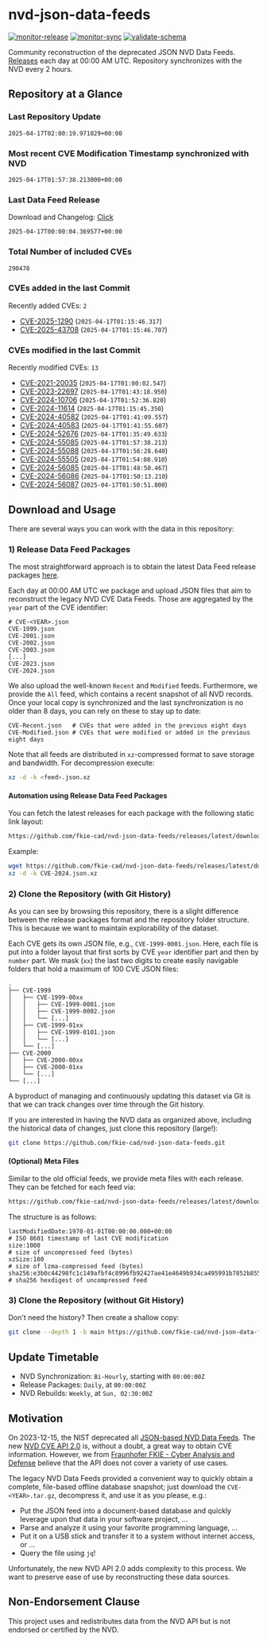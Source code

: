 # nvd-json-data-feeds

[![monitor-release](https://github.com/fkie-cad/nvd-json-data-feeds/actions/workflows/monitor_release.yml/badge.svg)](https://github.com/fkie-cad/nvd-json-data-feeds/actions/workflows/monitor_release.yml)
[![monitor-sync](https://github.com/fkie-cad/nvd-json-data-feeds/actions/workflows/monitor_sync.yml/badge.svg)](https://github.com/fkie-cad/nvd-json-data-feeds/actions/workflows/monitor_sync.yml)
[![validate-schema](https://github.com/fkie-cad/nvd-json-data-feeds/actions/workflows/validate_schema.yml/badge.svg)](https://github.com/fkie-cad/nvd-json-data-feeds/actions/workflows/validate_schema.yml)

Community reconstruction of the deprecated JSON NVD Data Feeds.
[Releases](https://github.com/fkie-cad/nvd-json-data-feeds/releases/latest) each day at 00:00 AM UTC.
Repository synchronizes with the NVD every 2 hours.

## Repository at a Glance

### Last Repository Update

```plain
2025-04-17T02:00:19.971029+00:00
```

### Most recent CVE Modification Timestamp synchronized with NVD

```plain
2025-04-17T01:57:38.213000+00:00
```

### Last Data Feed Release

Download and Changelog: [Click](https://github.com/fkie-cad/nvd-json-data-feeds/releases/latest)

```plain
2025-04-17T00:00:04.369577+00:00
```

### Total Number of included CVEs

```plain
290478
```

### CVEs added in the last Commit

Recently added CVEs: `2`

- [CVE-2025-1290](CVE-2025/CVE-2025-12xx/CVE-2025-1290.json) (`2025-04-17T01:15:46.317`)
- [CVE-2025-43708](CVE-2025/CVE-2025-437xx/CVE-2025-43708.json) (`2025-04-17T01:15:46.707`)


### CVEs modified in the last Commit

Recently modified CVEs: `13`

- [CVE-2021-20035](CVE-2021/CVE-2021-200xx/CVE-2021-20035.json) (`2025-04-17T01:00:02.547`)
- [CVE-2023-22697](CVE-2023/CVE-2023-226xx/CVE-2023-22697.json) (`2025-04-17T01:43:18.950`)
- [CVE-2024-10706](CVE-2024/CVE-2024-107xx/CVE-2024-10706.json) (`2025-04-17T01:52:36.820`)
- [CVE-2024-11614](CVE-2024/CVE-2024-116xx/CVE-2024-11614.json) (`2025-04-17T01:15:45.350`)
- [CVE-2024-40582](CVE-2024/CVE-2024-405xx/CVE-2024-40582.json) (`2025-04-17T01:41:09.557`)
- [CVE-2024-40583](CVE-2024/CVE-2024-405xx/CVE-2024-40583.json) (`2025-04-17T01:41:55.607`)
- [CVE-2024-52676](CVE-2024/CVE-2024-526xx/CVE-2024-52676.json) (`2025-04-17T01:35:49.633`)
- [CVE-2024-55085](CVE-2024/CVE-2024-550xx/CVE-2024-55085.json) (`2025-04-17T01:57:38.213`)
- [CVE-2024-55088](CVE-2024/CVE-2024-550xx/CVE-2024-55088.json) (`2025-04-17T01:56:28.640`)
- [CVE-2024-55505](CVE-2024/CVE-2024-555xx/CVE-2024-55505.json) (`2025-04-17T01:54:08.910`)
- [CVE-2024-56085](CVE-2024/CVE-2024-560xx/CVE-2024-56085.json) (`2025-04-17T01:48:50.467`)
- [CVE-2024-56086](CVE-2024/CVE-2024-560xx/CVE-2024-56086.json) (`2025-04-17T01:50:13.210`)
- [CVE-2024-56087](CVE-2024/CVE-2024-560xx/CVE-2024-56087.json) (`2025-04-17T01:50:51.800`)


## Download and Usage

There are several ways you can work with the data in this repository:

### 1) Release Data Feed Packages

The most straightforward approach is to obtain the latest Data Feed release packages [here](https://github.com/fkie-cad/nvd-json-data-feeds/releases/latest).

Each day at 00:00 AM UTC we package and upload JSON files that aim to reconstruct the legacy NVD CVE Data Feeds.
Those are aggregated by the `year` part of the CVE identifier:

```
# CVE-<YEAR>.json
CVE-1999.json
CVE-2001.json
CVE-2002.json
CVE-2003.json
[...]
CVE-2023.json
CVE-2024.json
```

We also upload the well-known `Recent` and `Modified` feeds.
Furthermore, we provide the `All` feed, which contains a recent snapshot of all NVD records.
Once your local copy is synchronized and the last synchronization is no older than 8 days, you can rely on these to stay up to date:

```plain
CVE-Recent.json   # CVEs that were added in the previous eight days
CVE-Modified.json # CVEs that were modified or added in the previous eight days
```

Note that all feeds are distributed in `xz`-compressed format to save storage and bandwidth.
For decompression execute:

```sh
xz -d -k <feed>.json.xz
```

#### Automation using Release Data Feed Packages

You can fetch the latest releases for each package with the following static link layout:

```sh
https://github.com/fkie-cad/nvd-json-data-feeds/releases/latest/download/CVE-<YEAR>.json.xz
```

Example:

```sh
wget https://github.com/fkie-cad/nvd-json-data-feeds/releases/latest/download/CVE-2024.json.xz
xz -d -k CVE-2024.json.xz
```

### 2) Clone the Repository (with Git History)

As you can see by browsing this repository, there is a slight difference between the release packages format and the repository folder structure.
This is because we want to maintain explorability of the dataset.

Each CVE gets its own JSON file, e.g., `CVE-1999-0001.json`.
Here, each file is put into a folder layout that first sorts by CVE `year` identifier part and then by `number` part.
We mask (`xx`) the last two digits to create easily navigable folders that hold a maximum of 100 CVE JSON files:

```plain
.
├── CVE-1999
│   ├── CVE-1999-00xx
│   │   ├── CVE-1999-0001.json
│   │   ├── CVE-1999-0002.json
│   │   └── [...]
│   ├── CVE-1999-01xx
│   │   ├── CVE-1999-0101.json
│   │   └── [...]
│   └── [...]
├── CVE-2000
│   ├── CVE-2000-00xx
│   ├── CVE-2000-01xx
│   └── [...]
└── [...]
```

A byproduct of managing and continuously updating this dataset via Git is that we can track changes over time through the Git history.

If you are interested in having the NVD data as organized above, including the historical data of changes, just clone this repository (large!):

```sh
git clone https://github.com/fkie-cad/nvd-json-data-feeds.git
```

#### (Optional) Meta Files

Similar to the old official feeds, we provide meta files with each release. They can be fetched for each feed via:

```sh
https://github.com/fkie-cad/nvd-json-data-feeds/releases/latest/download/CVE-<YEAR>.meta
```

The structure is as follows:

```plain
lastModifiedDate:1970-01-01T00:00:00.000+00:00                          # ISO 8601 timestamp of last CVE modification
size:1000                                                               # size of uncompressed feed (bytes)
xzSize:100                                                              # size of lzma-compressed feed (bytes)
sha256:e3b0c44298fc1c149afbf4c8996fb92427ae41e4649b934ca495991b7852b855 # sha256 hexdigest of uncompressed feed
```

### 3) Clone the Repository (without Git History)

Don't need the history? Then create a shallow copy:

```sh
git clone --depth 1 -b main https://github.com/fkie-cad/nvd-json-data-feeds.git
```


## Update Timetable

* NVD Synchronization: `Bi-Hourly`, starting with `00:00:00Z`
* Release Packages: `Daily`, at `00:00:00Z`
* NVD Rebuilds: `Weekly`, at `Sun, 02:30:00Z`


## Motivation

On 2023-12-15, the NIST deprecated all [JSON-based NVD Data Feeds](https://nvd.nist.gov/vuln/data-feeds#divRetirementBanner-1).
The new [NVD CVE API 2.0](https://nvd.nist.gov/developers/vulnerabilities) is, without a doubt, a great way to obtain CVE information.
However, we from [Fraunhofer FKIE - Cyber Analysis and Defense](https://www.fkie.fraunhofer.de/en/departments/cad.html) believe that the API does not cover a variety of use cases.

The legacy NVD Data Feeds provided a convenient way to quickly obtain a complete, file-based offline database snapshot; just download the `CVE-<YEAR>.tar.gz`, decompress it, and use it as you please, e.g.:

- Put the JSON feed into a document-based database and quickly leverage upon that data in your software project, ...
- Parse and analyze it using your favorite programming language, ...
- Put it on a USB stick and transfer it to a system without internet access, or ...
- Query the file using `jq`!

Unfortunately, the new NVD API 2.0 adds complexity to this process.
We want to preserve ease of use by reconstructing these data sources.

## Non-Endorsement Clause

This project uses and redistributes data from the NVD API but is not endorsed or certified by the NVD.